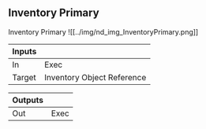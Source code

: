 ## Inventory Primary
Inventory Primary
![[../img/nd_img_InventoryPrimary.png]]

|Inputs||
|--|--|
| In | Exec |
| Target | Inventory Object Reference |

|Outputs||
|--|--|
| Out | Exec |
